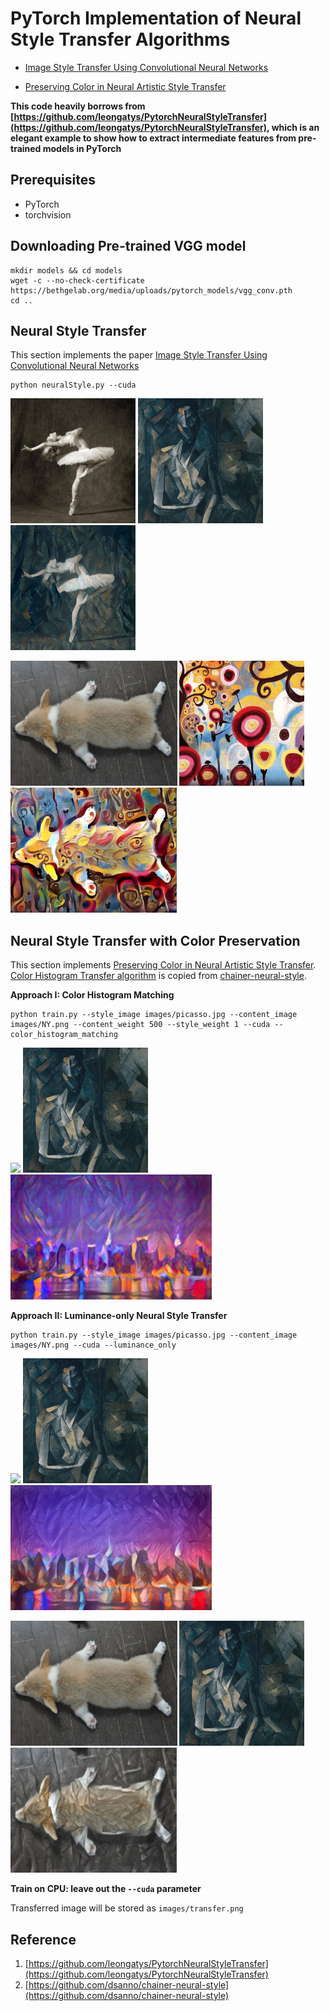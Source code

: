 # PyTorch Implementation of Neural Style Transfer Algorithms

- [Image Style Transfer Using Convolutional Neural Networks](#neural-style-transfer)

- [Preserving Color in Neural Artistic Style Transfer](#neural-style-transfer-with-color-preservation)

**This code heavily borrows from [https://github.com/leongatys/PytorchNeuralStyleTransfer](https://github.com/leongatys/PytorchNeuralStyleTransfer), which is an elegant example to show how to extract intermediate features from pre-trained models in PyTorch**

## Prerequisites
- PyTorch
- torchvision

## Downloading Pre-trained VGG model
  ```
  mkdir models && cd models
  wget -c --no-check-certificate https://bethgelab.org/media/uploads/pytorch_models/vgg_conv.pth
  cd ..
  ```
## Neural Style Transfer 
  This section implements the paper [Image Style Transfer Using Convolutional Neural Networks](http://www.cv-foundation.org/openaccess/content_cvpr_2016/papers/Gatys_Image_Style_Transfer_CVPR_2016_paper.pdf)
  ```
  python neuralStyle.py --cuda
  ```
  <img src="images/dancing.jpg" height="200"> <img src="images/picasso.jpg" height="200"> <img src="images/dancing_transfer.png" height="200">

  <img src="images/corgi.jpg" height="200"> <img src="images/candy.jpg" height="200"> <img src="images/transfer_corgi.png" height="200">
  
## Neural Style Transfer with Color Preservation

   This section implements [Preserving Color in Neural Artistic Style Transfer](https://arxiv.org/abs/1606.05897). [Color Histogram Transfer algorithm](https://github.com/sunshineatnoon/Paper-Implementations/blob/master/NeuralSytleTransfer/util.py#L15) is copied from [chainer-neural-style](https://github.com/dsanno/chainer-neural-style/blob/master/src/util.py#L99).
   
   **Approach I: Color Histogram Matching**

   ```
   python train.py --style_image images/picasso.jpg --content_image images/NY.png --content_weight 500 --style_weight 1 --cuda --color_histogram_matching
   ```
   <img src="images/NY.png" height="200"> <img src="images/picasso.jpg" height="200"> <img src="images/NY_transfer.png" height="200">

   **Approach II: Luminance-only Neural Style Transfer**
   ```
   python train.py --style_image images/picasso.jpg --content_image images/NY.png --cuda --luminance_only
   ```
   <img src="images/NY.png" height="200"> <img src="images/picasso.jpg" height="200"> <img src="images/NY_luminance.png" height="200">

  <img src="images/corgi.jpg" height="200"> <img src="images/picasso.jpg" height="200"> <img src="images/corgi_luminance.png" height="200">

**Train on CPU: leave out the `--cuda` parameter**

Transferred image will be stored as `images/transfer.png`


## Reference
1. [https://github.com/leongatys/PytorchNeuralStyleTransfer](https://github.com/leongatys/PytorchNeuralStyleTransfer)
2. [https://github.com/dsanno/chainer-neural-style](https://github.com/dsanno/chainer-neural-style)

